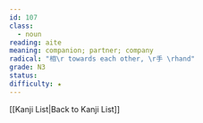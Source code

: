 ```yaml
---
id: 107
class:
  - noun
reading: aite
meaning: companion; partner; company
radical: "相\r towards each other, \r手 \rhand"
grade: N3
status:
difficulty: ★
---
```

[[Kanji List|Back to Kanji List]]